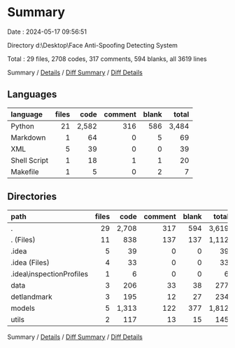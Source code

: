 # Summary

Date : 2024-05-17 09:56:51

Directory d:\\Desktop\\Face Anti-Spoofing Detecting System

Total : 29 files,  2708 codes, 317 comments, 594 blanks, all 3619 lines

Summary / [Details](details.md) / [Diff Summary](diff.md) / [Diff Details](diff-details.md)

## Languages
| language | files | code | comment | blank | total |
| :--- | ---: | ---: | ---: | ---: | ---: |
| Python | 21 | 2,582 | 316 | 586 | 3,484 |
| Markdown | 1 | 64 | 0 | 5 | 69 |
| XML | 5 | 39 | 0 | 0 | 39 |
| Shell Script | 1 | 18 | 1 | 1 | 20 |
| Makefile | 1 | 5 | 0 | 2 | 7 |

## Directories
| path | files | code | comment | blank | total |
| :--- | ---: | ---: | ---: | ---: | ---: |
| . | 29 | 2,708 | 317 | 594 | 3,619 |
| . (Files) | 11 | 838 | 137 | 137 | 1,112 |
| .idea | 5 | 39 | 0 | 0 | 39 |
| .idea (Files) | 4 | 33 | 0 | 0 | 33 |
| .idea\\inspectionProfiles | 1 | 6 | 0 | 0 | 6 |
| data | 3 | 206 | 33 | 38 | 277 |
| detlandmark | 3 | 195 | 12 | 27 | 234 |
| models | 5 | 1,313 | 122 | 377 | 1,812 |
| utils | 2 | 117 | 13 | 15 | 145 |

Summary / [Details](details.md) / [Diff Summary](diff.md) / [Diff Details](diff-details.md)